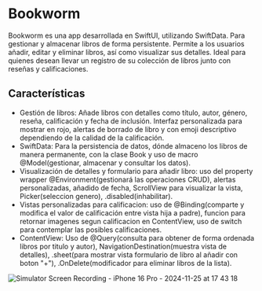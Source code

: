 # Bookworm
Bookworm es una app desarrollada en SwiftUI, utilizando SwiftData. Para gestionar y almacenar libros de forma persistente. Permite a los usuarios añadir, editar y eliminar libros, así como visualizar sus detalles. Ideal para quienes desean llevar un registro de su colección de libros junto con reseñas y calificaciones.

## Características 

- Gestión de libros: Añade libros con detalles como título, autor, género, reseña, calificación y fecha de inclusión. Interfaz personalizada para mostrar en rojo, alertas de borrado de libro y con emoji descriptivo dependiendo de la calidad de la  calificación.
- SwiftData: Para la persistencia de datos, dónde almaceno los libros de manera permanente, con la clase Book y uso de macro @Model(gestionar, almacenar y consultar los datos).
- Visualización de detalles y formulario para añadir libro: uso del property wrapper @Environment(gestionará las operaciones CRUD), alertas personalizadas, añadido de fecha, ScrollView para visualizar la vista, Picker(seleccion genero), .disabled(inhabilitar).
- Vistas personalizadas para calificacion: uso de @Binding(comparte y modifica el valor de calificación entre vista hija a padre), funcion para retornar imagenes segun calificacion en ContentView, uso de switch para contemplar las posibles calificaciones.
- ContentView: Uso de @Query(consulta para obtener de forma ordenada libros por titulo y autor), NavigationDestination(muestra vista de detalles), .sheet(para mostrar vista formulario de libro al añadir con boton "+"), .OnDelete(modificador para eliminar libros de la lista).
  
![Simulator Screen Recording - iPhone 16 Pro - 2024-11-25 at 17 43 18](https://github.com/user-attachments/assets/acbb2b4f-48db-441f-ab20-0d7a49ccb45b)
